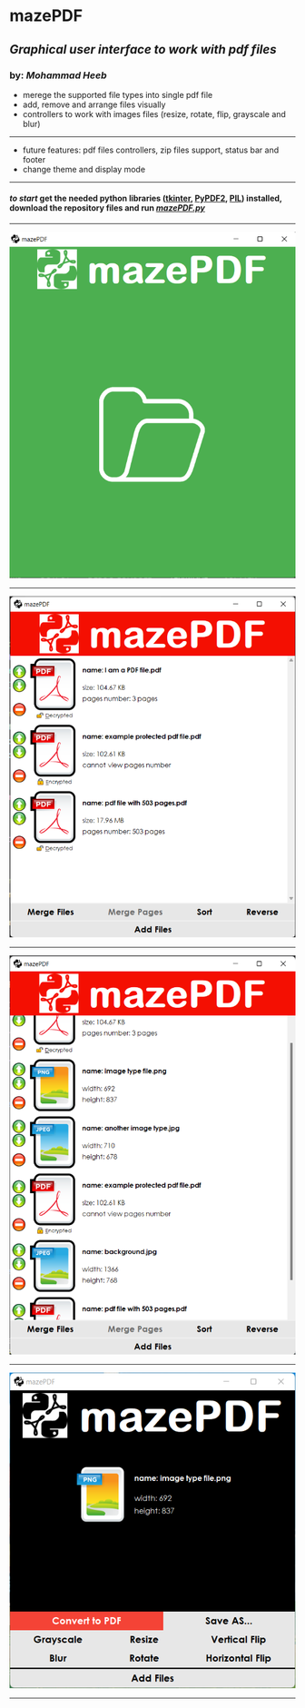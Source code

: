 # **mazePDF**
## _Graphical user interface to work with pdf files_
### by: ***Mohammad Heeb***

+ merege the supported file types into single pdf file
+ add, remove and arrange files visually
+ controllers to work with images files (resize, rotate, flip, grayscale and blur)

***

+ future features: pdf files controllers, zip files support, status bar and footer
+ change theme and display mode

***

#### ***to start*** get the needed python libraries ([**tkinter**](https://docs.python.org/3/library/tkinter.html), [**PyPDF2**](https://pypi.org/project/PyPDF2/), [**PIL**](https://pypi.org/project/Pillow/)) installed, download the repository files and run [***mazePDF.py***](./mazePDF.py)

***
![image](./assets/screenshots/maze_pdf_1.png)
***
![image](./assets/screenshots/maze_pdf_2.png)
***
![image](./assets/screenshots/maze_pdf_3.png)
***
![image](./assets/screenshots/maze_pdf_4.png)
***
